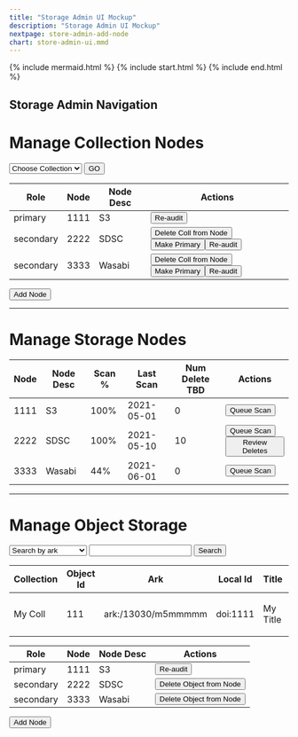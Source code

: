 ```yaml
---
title: "Storage Admin UI Mockup"
description: "Storage Admin UI Mockup"
nextpage: store-admin-add-node
chart: store-admin-ui.mmd
---
```


{% include mermaid.html %}
{% include start.html %}
{% include end.html %}
## Storage Admin Navigation

# Manage Collection Nodes
<select>
  <option>Choose Collection</option>
</select>
<button>GO</button>
<br/>

|Role| Node | Node Desc | Actions |
|---------|-----|----------|---------|
| primary | 1111 | S3 | <button>Re-audit</button>|
| secondary | 2222 | SDSC | <button>Delete Coll from Node</button><button>Make Primary</button><button>Re-audit</button>|
| secondary | 3333 | Wasabi | <button>Delete Coll from Node</button><button>Make Primary</button><button>Re-audit</button>|
<button>Add Node</button>


<hr/>

# Manage Storage Nodes

|Node | Node Desc |Scan %|Last Scan |Num Delete TBD| Actions |
|---------|-----|---|----------|---------|-------|
| 1111 | S3 | 100%| 2021-05-01 | 0 | <button>Queue Scan</button>|
| 2222 | SDSC | 100%|2021-05-10 | 10 | <button>Queue Scan</button><button>Review Deletes</button> |
| 3333 | Wasabi | 44%| 2021-06-01 | 0 | <button>Queue Scan</button>|

<hr/>

# Manage Object Storage
<select>
  <option>Search by ark</option>
  <option>Search by localid</option>
  <option>Search by object_id</option>
</select>
<input>
<button>Search</button>
<br/>

|Collection|Object Id| Ark | Local Id | Title | Actions |
|---|---------|-----|----------|-------|---------|
|My Coll| 111| ark:/13030/m5mmmmm | doi:1111| My Title | <button>Delete Obj</button><button>Trigger Replic</button>|

|Role| Node | Node Desc | Actions |
|---------|-----|----------|---------|
| primary | 1111 | S3 | <button>Re-audit</button>|
| secondary | 2222 | SDSC | <button>Delete Object from Node</button>|
| secondary | 3333 | Wasabi | <button>Delete Object from Node</button>|
<button>Add Node</button>


